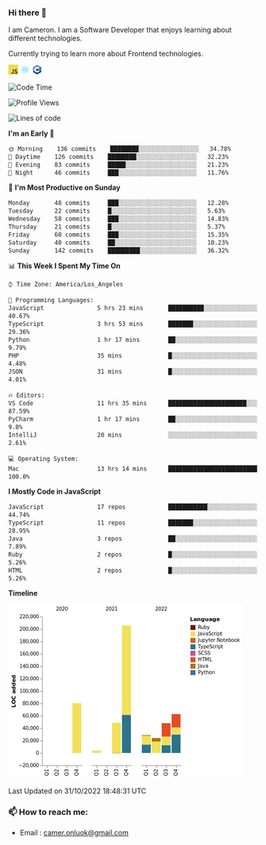 ### Hi there 👋

I am Cameron. I am a Software Developer that enjoys learning about different technologies.

Currently trying to learn more about Frontend technologies.


<code><img height="20" src="https://raw.githubusercontent.com/github/explore/80688e429a7d4ef2fca1e82350fe8e3517d3494d/topics/javascript/javascript.png"></code>
<code><img height="20" src="https://raw.githubusercontent.com/github/explore/80688e429a7d4ef2fca1e82350fe8e3517d3494d/topics/react/react.png"></code>
<code><img height="20" src="https://raw.githubusercontent.com/github/explore/80688e429a7d4ef2fca1e82350fe8e3517d3494d/topics/cpp/cpp.png"></code>



<!--START_SECTION:waka-->
![Code Time](http://img.shields.io/badge/Code%20Time-570%20hrs%2024%20mins-blue)

![Profile Views](http://img.shields.io/badge/Profile%20Views-0-blue)

![Lines of code](https://img.shields.io/badge/From%20Hello%20World%20I%27ve%20Written-502%20Thousand%20lines%20of%20code-blue)

**I'm an Early 🐤** 

```text
🌞 Morning    136 commits    ████████░░░░░░░░░░░░░░░░░   34.78% 
🌆 Daytime    126 commits    ████████░░░░░░░░░░░░░░░░░   32.23% 
🌃 Evening    83 commits     █████░░░░░░░░░░░░░░░░░░░░   21.23% 
🌙 Night      46 commits     ███░░░░░░░░░░░░░░░░░░░░░░   11.76%

```
📅 **I'm Most Productive on Sunday** 

```text
Monday       48 commits     ███░░░░░░░░░░░░░░░░░░░░░░   12.28% 
Tuesday      22 commits     █░░░░░░░░░░░░░░░░░░░░░░░░   5.63% 
Wednesday    58 commits     ███░░░░░░░░░░░░░░░░░░░░░░   14.83% 
Thursday     21 commits     █░░░░░░░░░░░░░░░░░░░░░░░░   5.37% 
Friday       60 commits     ███░░░░░░░░░░░░░░░░░░░░░░   15.35% 
Saturday     40 commits     ██░░░░░░░░░░░░░░░░░░░░░░░   10.23% 
Sunday       142 commits    █████████░░░░░░░░░░░░░░░░   36.32%

```


📊 **This Week I Spent My Time On** 

```text
⌚︎ Time Zone: America/Los_Angeles

💬 Programming Languages: 
JavaScript               5 hrs 23 mins       ██████████░░░░░░░░░░░░░░░   40.67% 
TypeScript               3 hrs 53 mins       ███████░░░░░░░░░░░░░░░░░░   29.36% 
Python                   1 hr 17 mins        ██░░░░░░░░░░░░░░░░░░░░░░░   9.79% 
PHP                      35 mins             █░░░░░░░░░░░░░░░░░░░░░░░░   4.48% 
JSON                     31 mins             █░░░░░░░░░░░░░░░░░░░░░░░░   4.01%

🔥 Editors: 
VS Code                  11 hrs 35 mins      ██████████████████████░░░   87.59% 
PyCharm                  1 hr 17 mins        ██░░░░░░░░░░░░░░░░░░░░░░░   9.8% 
IntelliJ                 20 mins             ░░░░░░░░░░░░░░░░░░░░░░░░░   2.61%

💻 Operating System: 
Mac                      13 hrs 14 mins      █████████████████████████   100.0%

```

**I Mostly Code in JavaScript** 

```text
JavaScript               17 repos            ███████████░░░░░░░░░░░░░░   44.74% 
TypeScript               11 repos            ███████░░░░░░░░░░░░░░░░░░   28.95% 
Java                     3 repos             ██░░░░░░░░░░░░░░░░░░░░░░░   7.89% 
Ruby                     2 repos             █░░░░░░░░░░░░░░░░░░░░░░░░   5.26% 
HTML                     2 repos             █░░░░░░░░░░░░░░░░░░░░░░░░   5.26%

```


**Timeline**

![Chart not found](https://raw.githubusercontent.com/camer0nluo/camer0nluo/main/charts/bar_graph.png) 


 Last Updated on 31/10/2022 18:48:31 UTC
<!--END_SECTION:waka-->

### 📫 How to reach me:
- Email : camer.onluok@gmail.com
